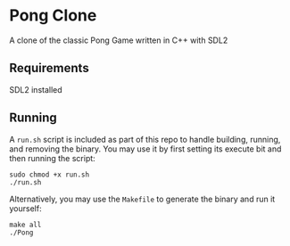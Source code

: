 # Pong Clone

A clone of the classic Pong Game written in C++ with SDL2

## Requirements

SDL2 installed

## Running

A `run.sh` script is included as part of this repo to handle building, running, and removing the binary.  You may use it by first setting its execute bit and then running the script:
```
sudo chmod +x run.sh
./run.sh
```

Alternatively, you may use the `Makefile` to generate the binary and run it yourself:
```
make all
./Pong
```